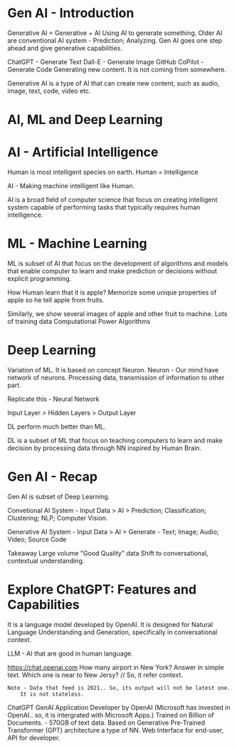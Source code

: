 # Gen AI - Introduction
Generative AI = Generative + AI
    Using AI to generate something.
    Older AI are conventional AI system - Prediction; Analyzing.
    Gen AI goes one step ahead and give generative capabilities.

ChatGPT - Generate Text
Dall-E - Generate Image
GitHub CoPilot - Generate Code
    Generating new content. It is not coming from somewhere.

Generative AI is a type of AI that can create new content, such as audio, image, text, code, video etc.

# AI, ML and Deep Learning
# AI - Artificial Intelligence
Human is most intelligent species on earth.
Human = Intelligence

AI - Making machine intelligent like Human.

AI is a broad field of computer science that focus on creating intelligent system capable of performing tasks that typically requires human intelligence.

# ML - Machine Learning
ML is subset of AI that focus on the development of algorithms and models that enable computer to learn and make prediction or decisions without explicit programming.

How Human learn that it is apple? Memorize some unique properties of apple so he tell apple from fruits.

Similarly, we show several images of apple and other fruit to machine.
    Lots of training data
    Computational Power
    Algorithms

# Deep Learning
Variation of ML.
It is based on concept Neuron. 
Neuron - Our mind have network of neurons. Processing data, transmission of information to other part.

Replicate this - Neural Network

Input Layer > Hidden Layers > Output Layer


DL perform much better than ML.

DL is a subset of ML that focus on teaching computers to learn and make decision by processing data through NN inspired by Human Brain. 

# Gen AI - Recap
Gen AI is subset of Deep Learning.

Convetional AI System -
    Input Data > AI > Prediction; Classification; Clustering; NLP; Computer Vision.

Generative AI System -
    Input Data > AI > Generate - Text; Image; Audio; Video; Source Code

Takeaway
    Large volume "Good Quality" data
    Shift to conversational, contextual understanding.

# Explore ChatGPT: Features and Capabilities
It is a language model developed by OpenAI. It is designed for Natural Language Understanding and Generation, specifically in conversational context.

LLM - AI that are good in human language.

https://chat.openai.com
    How many airport in New York? 
    Answer in simple text.
    Which one is near to New Jersy? // So, it refer context.

    Note - Data that feed is 2021.. So, its output will not be latest one.
        It is not stateless.

ChatGPT
    GenAI Application
    Developer by OpenAI (Microsoft has invested in OpenAI.. so, it is intergrated with Microsoft Apps.)
    Trained on Billion of Documents. - 570GB of text data.
    Based on Generative Pre-Trained Transformer (GPT) architecture a type of NN.
    Web Interface for end-user, API for developer.